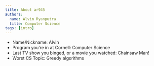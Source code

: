 ```yaml
---
title: About ar945
authors:
  name: Alvin Ryanputra
  title: Computer Science
tags: [intro]
---
```


- Name/Nickname: Alvin
- Program you're in at Cornell: Computer Science
- Last TV show you binged, or a movie you watched: Chainsaw Man!
- Worst CS Topic: Greedy algorithms